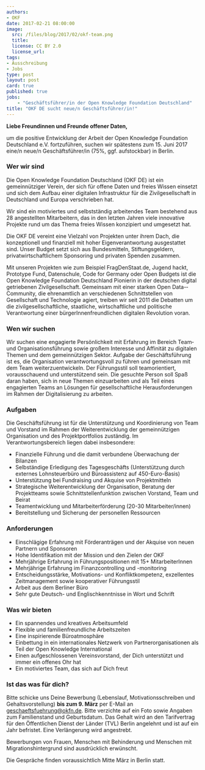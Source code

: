 ```yaml
---
authors: 
- OKF
date: 2017-02-21 08:00:00
image:
  src: /files/blog/2017/02/okf-team.png
  title: 
  license: CC BY 2.0
  license_url: 
tags:
- Ausschreibung
- Jobs
type: post
layout: post
card: true
published: true
jobs:
    - "Geschäftsführer/in der Open Knowledge Foundation Deutschland"
title: "OKF DE sucht neue/n Geschäftsführer/in!"
---
```


<b>Liebe Freundinnen und Freunde offener Daten,</b>

um die positive Entwicklung der Arbeit der Open Knowledge Foundation Deutschland e.V. fortzuführen, suchen wir spätestens zum 15. Juni 2017 eine/n neue/n Geschäftsführer/in (75%, ggf. aufstockbar) in Berlin.


<h3>Wer wir sind</h3>

Die Open Knowledge Foundation Deutschland (OKF DE) ist ein gemeinnütziger Verein, der sich für offene Daten und freies Wissen einsetzt und sich dem Aufbau einer digitalen Infrastruktur für die Zivilgesellschaft in Deutschland und Europa verschrieben hat.

Wir sind ein motiviertes und selbstständig arbeitendes Team bestehend aus 28 angestellten Mitarbeitern, das in den letzten Jahren viele innovative Projekte rund um das Thema freies Wissen konzipiert und umgesetzt hat.

Die OKF DE vereint eine Vielzahl von Projekten unter ihrem Dach, die konzeptionell und finanziell mit hoher Eigenverantwortung ausgestattet sind. Unser Budget setzt sich aus Bundesmitteln, Stiftungsgeldern, privatwirtschaftlichem Sponsoring und privaten Spenden zusammen.

Mit unseren Projekten wie zum Beispiel FragDenStaat.de, Jugend hackt, Prototype Fund, Datenschule, Code for Germany oder Open Budgets ist die Open Knowledge Foundation Deutschland Pionierin in der deutschen digital getriebenen Zivilgesellschaft. Gemeinsam mit einer starken Open Data-­Community, die ehrenamtlich an verschiedenen Schnittstellen von Gesellschaft und Technologie agiert, treiben wir seit 2011 die Debatten um die zivilgesellschaftliche, staatliche, wirtschaftliche und politische Verantwortung einer bürgerInnenfreundlichen digitalen Revolution voran.


<h3>Wen wir suchen</h3>

Wir suchen eine engagierte Persönlichkeit mit Erfahrung im Bereich Team­ und Organisationsführung sowie großem Interesse und Affinität zu digitalen Themen und dem gemeinnützigen Sektor. Aufgabe der Geschäftsführung ist es, die Organisation verantwortungsvoll zu führen und gemeinsam mit dem Team weiterzuentwickeln. Der Führungsstil soll teamorientiert, vorausschauend und unterstützend sein. Die gesuchte Person soll Spaß daran haben, sich in neue Themen einzuarbeiten und als Teil eines engagierten Teams an Lösungen für gesellschaftliche Herausforderungen im Rahmen der Digitalisierung zu arbeiten.


<h3>Aufgaben</h3>

Die Geschäftsführung ist für die Unterstützung und Koordinierung von Team und Vorstand im Rahmen der Weiterentwicklung der gemeinnützigen Organisation und des Projektportfolios zuständig. Im Verantwortungsbereich liegen dabei insbesondere:

* Finanzielle Führung und die damit verbundene Überwachung der Bilanzen
* Selbständige Erledigung des Tagesgeschäfts (Unterstützung durch externes Lohnsteuerbüro und Büroassistenz auf 450-­Euro-­Basis)
* Unterstützung bei Fundraising und Akquise von Projektmitteln
* Strategische Weiterentwicklung der Organisation, Beratung der Projektteams sowie Schnittstellenfunktion zwischen Vorstand, Team und Beirat
* Teamentwicklung und Mitarbeiterförderung (20­-30 Mitarbeiter/innen)
* Bereitstellung und Sicherung der personellen Ressourcen


<h3>Anforderungen</h3>

* Einschlägige Erfahrung mit Förderanträgen und der Akquise von neuen Partnern und Sponsoren
* Hohe Identifikation mit der Mission und den Zielen der OKF
* Mehrjährige Erfahrung in Führungspositionen mit 15+ MitarbeiterInnen
* Mehrjährige Erfahrung im Finanzcontrolling und -­monitoring
* Entscheidungsstärke, Motivations­- und Konfliktkompetenz, exzellentes Zeitmanagement sowie kooperativer Führungsstil
* Arbeit aus dem Berliner Büro 
* Sehr gute Deutsch­- und Englischkenntnisse in Wort und Schrift


<h3>Was wir bieten</h3>

* Ein spannendes und kreatives Arbeitsumfeld 
* Flexible und familienfreundliche Arbeitszeiten
* Eine inspirierende Büroatmosphäre
* Einbettung in ein internationales Netzwerk von Partnerorganisationen als Teil der Open Knowledge International
* Einen aufgeschlossenen Vereinsvorstand, der Dich unterstützt und immer ein offenes Ohr hat
* Ein motiviertes Team, das sich auf Dich freut


<h3>Ist das was für dich?</h3>

Bitte schicke uns Deine Bewerbung (Lebenslauf, Motivationsschreiben und Gehaltsvorstellung) <b>bis zum 9. März</b> per E­-Mail an <a href="mailto:geschaeftsfuehrung@okfn.de">geschaeftsfuehrung@okfn.de</a>. Bitte verzichte auf ein Foto sowie Angaben zum Familienstand und Geburtsdatum. Das Gehalt wird an den Tarifvertrag für den Öffentlichen Dienst der Länder (TV­L) Berlin angelehnt und ist auf ein Jahr befristet. Eine Verlängerung wird angestrebt.

Bewerbungen von Frauen, Menschen mit Behinderung und Menschen mit Migrationshintergrund sind ausdrücklich erwünscht.

Die Gespräche finden voraussichtlich Mitte März in Berlin statt.
